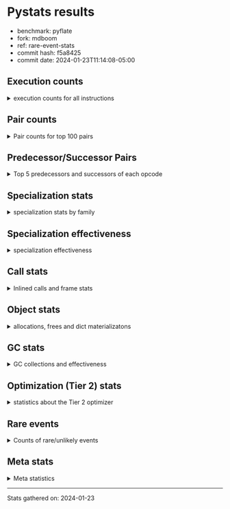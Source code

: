 
# Pystats results

- benchmark: pyflate
- fork: mdboom
- ref: rare-event-stats
- commit hash: f5a8425
- commit date: 2024-01-23T11:14:08-05:00

## Execution counts

<details>
<summary> execution counts for all instructions </summary>

|Name | Count | Self | Cumulative | Miss ratio | 
|---|---:|---:|---:|---:|
| LOAD_FAST | 1,330,635,120 | 22.0% | 22.0% |  |
| LOAD_ATTR_INSTANCE_VALUE | 427,170,220 | 7.1% | 29.0% |  |
| LOAD_CONST | 426,784,800 | 7.1% | 36.1% |  |
| POP_JUMP_IF_FALSE | 393,699,120 | 6.5% | 42.6% |  |
| COMPARE_OP_INT | 322,501,320 | 5.3% | 47.9% |  |
| STORE_FAST | 300,528,640 | 5.0% | 52.9% |  |
| LOAD_FAST_LOAD_FAST | 290,971,600 | 4.8% | 57.7% |  |
| BINARY_OP | 193,957,680 | 3.2% | 60.9% |  |
| BINARY_OP_SUBTRACT_INT | 162,623,620 | 2.7% | 63.6% |  |
| JUMP_BACKWARD | 149,876,400 | 2.5% | 66.1% |  |
| SWAP | 149,833,840 | 2.5% | 68.6% |  |
| TO_BOOL_BOOL | 141,400,240 | 2.3% | 70.9% |  |
| BINARY_OP_ADD_INT | 139,886,860 | 2.3% | 73.2% |  |
| COPY | 137,972,160 | 2.3% | 75.5% |  |
| RESUME_CHECK | 127,978,100 | 2.1% | 77.6% | 0.0% |
| CALL_PY_EXACT_ARGS | 127,835,860 | 2.1% | 79.7% |  |
| LOAD_ATTR_METHOD_WITH_VALUES | 120,340,240 | 2.0% | 81.7% |  |
| RETURN_VALUE | 109,745,680 | 1.8% | 83.5% |  |
| BINARY_SUBSCR_LIST_INT | 91,356,380 | 1.5% | 85.0% |  |
| BINARY_SUBSCR | 77,375,760 | 1.3% | 86.3% |  |
| POP_JUMP_IF_TRUE | 76,327,040 | 1.3% | 87.6% |  |
| FOR_ITER_LIST | 70,902,940 | 1.2% | 88.7% |  |
| POP_TOP | 65,376,660 | 1.1% | 89.8% |  |
| LOAD_ATTR_METHOD_NO_DICT | 61,365,800 | 1.0% | 90.8% |  |
| CALL_LIST_APPEND | 61,344,700 | 1.0% | 91.8% |  |
| LOAD_GLOBAL_BUILTIN | 60,217,020 | 1.0% | 92.8% |  |
| CALL_LEN | 53,965,420 | 0.9% | 93.7% |  |
| STORE_SUBSCR_LIST_INT | 53,789,400 | 0.9% | 94.6% |  |
| STORE_ATTR_INSTANCE_VALUE | 47,124,700 | 0.8% | 95.4% |  |
| BINARY_SLICE | 47,117,840 | 0.8% | 96.2% |  |
| JUMP_FORWARD | 29,462,240 | 0.5% | 96.7% |  |
| FOR_ITER_RANGE | 27,862,480 | 0.5% | 97.1% |  |
| STORE_FAST_STORE_FAST | 27,057,360 | 0.4% | 97.6% |  |
| UNPACK_SEQUENCE_TWO_TUPLE | 26,987,080 | 0.4% | 98.0% |  |
| FOR_ITER | 26,922,820 | 0.4% | 98.5% |  |
| RETURN_CONST | 18,304,080 | 0.3% | 98.8% |  |
| UNARY_INVERT | 12,536,640 | 0.2% | 99.0% |  |
| GET_ITER | 12,005,360 | 0.2% | 99.2% |  |
| NOP | 11,873,440 | 0.2% | 99.4% |  |
| LOAD_GLOBAL_MODULE | 7,599,620 | 0.1% | 99.5% |  |
| STORE_SLICE | 7,424,240 | 0.1% | 99.6% |  |
| CALL_BUILTIN_O | 6,088,520 | 0.1% | 99.7% |  |
| LOAD_ATTR | 5,411,380 | 0.1% | 99.8% |  |
| TO_BOOL | 5,406,980 | 0.1% | 99.9% |  |
| CALL_METHOD_DESCRIPTOR_FAST | 5,405,000 | 0.1% | 100.0% |  |
| TO_BOOL_INT | 718,300 | 0.0% | 100.0% |  |
| CALL_BUILTIN_CLASS | 162,180 | 0.0% | 100.0% |  |
| BUILD_LIST | 92,640 | 0.0% | 100.0% |  |
| EXIT_INIT_CHECK | 71,120 | 0.0% | 100.0% |  |
| CALL_ALLOC_AND_ENTER_INIT | 71,120 | 0.0% | 100.0% |  |
| BUILD_TUPLE | 71,040 | 0.0% | 100.0% |  |
| INTERPRETER_EXIT | 70,640 | 0.0% | 100.0% |  |
| BINARY_OP_MULTIPLY_INT | 44,940 | 0.0% | 100.0% |  |
| CALL_BUILTIN_FAST | 32,040 | 0.0% | 100.0% |  |
| CALL | 25,660 | 0.0% | 100.0% |  |
| LIST_APPEND | 11,600 | 0.0% | 100.0% |  |
| LOAD_GLOBAL | 2,400 | 0.0% | 100.0% |  |
| COMPARE_OP | 1,860 | 0.0% | 100.0% |  |
| STORE_ATTR | 1,000 | 0.0% | 100.0% |  |
| RESUME | 540 | 0.0% | 100.0% | 18.5% |
| PUSH_NULL | 480 | 0.0% | 100.0% |  |
| CALL_KW | 480 | 0.0% | 100.0% |  |
| LOAD_DEREF | 240 | 0.0% | 100.0% |  |
| UNPACK_SEQUENCE | 240 | 0.0% | 100.0% |  |
| CALL_BUILTIN_FAST_WITH_KEYWORDS | 240 | 0.0% | 100.0% |  |
| LOAD_ATTR_MODULE | 240 | 0.0% | 100.0% |  |
| CALL_FUNCTION_EX | 160 | 0.0% | 100.0% |  |
| LOAD_FAST_AND_CLEAR | 160 | 0.0% | 100.0% |  |
| CALL_ISINSTANCE | 140 | 0.0% | 100.0% |  |
| CALL_METHOD_DESCRIPTOR_NOARGS | 120 | 0.0% | 100.0% |  |
| CALL_METHOD_DESCRIPTOR_O | 120 | 0.0% | 100.0% |  |
| STORE_SUBSCR | 80 | 0.0% | 100.0% |  |
| CALL_INTRINSIC_1 | 80 | 0.0% | 100.0% |  |
| COPY_FREE_VARS | 80 | 0.0% | 100.0% |  |
| LIST_EXTEND | 80 | 0.0% | 100.0% |  |
| LOAD_FAST_CHECK | 80 | 0.0% | 100.0% |  |
| BINARY_OP_SUBTRACT_FLOAT | 60 | 0.0% | 100.0% |  |
| COMPARE_OP_STR | 60 | 0.0% | 100.0% |  |


</details>

## Pair counts

<details>
<summary> Pair counts for top 100 pairs </summary>

|Pair | Count | Self | Cumulative | 
|---|---:|---:|---:|
| POP_JUMP_IF_FALSE LOAD_FAST | 317,600,480 | 5.2% | 5.2% |
| LOAD_FAST LOAD_ATTR_INSTANCE_VALUE | 269,915,960 | 4.5% | 9.7% |
| COMPARE_OP_INT POP_JUMP_IF_FALSE | 251,599,820 | 4.2% | 13.9% |
| LOAD_ATTR_INSTANCE_VALUE LOAD_FAST | 186,594,560 | 3.1% | 16.9% |
| STORE_FAST LOAD_FAST | 161,745,920 | 2.7% | 19.6% |
| LOAD_FAST LOAD_CONST | 152,721,440 | 2.5% | 22.1% |
| LOAD_FAST TO_BOOL_BOOL | 141,400,040 | 2.3% | 24.5% |
| TO_BOOL_BOOL POP_JUMP_IF_FALSE | 141,379,780 | 2.3% | 26.8% |
| CALL_PY_EXACT_ARGS RESUME_CHECK | 127,835,860 | 2.1% | 28.9% |
| LOAD_CONST BINARY_OP_ADD_INT | 124,402,000 | 2.1% | 31.0% |
| LOAD_FAST LOAD_ATTR_METHOD_WITH_VALUES | 120,294,680 | 2.0% | 33.0% |
| LOAD_ATTR_INSTANCE_VALUE COMPARE_OP_INT | 110,695,480 | 1.8% | 34.8% |
| LOAD_FAST_LOAD_FAST LOAD_ATTR_INSTANCE_VALUE | 110,560,560 | 1.8% | 36.6% |
| LOAD_CONST BINARY_OP_SUBTRACT_INT | 110,171,000 | 1.8% | 38.5% |
| LOAD_ATTR_METHOD_WITH_VALUES LOAD_FAST | 108,854,780 | 1.8% | 40.2% |
| STORE_FAST LOAD_FAST_LOAD_FAST | 101,491,280 | 1.7% | 41.9% |
| LOAD_FAST COMPARE_OP_INT | 81,567,280 | 1.3% | 43.3% |
| LOAD_FAST LOAD_FAST | 72,705,120 | 1.2% | 44.5% |
| LOAD_CONST LOAD_FAST | 71,969,840 | 1.2% | 45.7% |
| COMPARE_OP_INT POP_JUMP_IF_TRUE | 70,901,500 | 1.2% | 46.8% |
| FOR_ITER_LIST STORE_FAST | 70,831,360 | 1.2% | 48.0% |
| RESUME_CHECK LOAD_CONST | 64,334,460 | 1.1% | 49.1% |
| LOAD_FAST BINARY_OP | 61,555,240 | 1.0% | 50.1% |
| LOAD_FAST LOAD_ATTR_METHOD_NO_DICT | 61,365,400 | 1.0% | 51.1% |
| LOAD_GLOBAL_BUILTIN LOAD_FAST | 60,125,900 | 1.0% | 52.1% |
| JUMP_BACKWARD FOR_ITER_LIST | 59,039,740 | 1.0% | 53.1% |
| POP_JUMP_IF_TRUE JUMP_BACKWARD | 58,971,520 | 1.0% | 54.0% |
| LOAD_FAST CALL_PY_EXACT_ARGS | 57,803,440 | 1.0% | 55.0% |
| LOAD_FAST CALL_LEN | 53,965,240 | 0.9% | 55.9% |
| LOAD_FAST_LOAD_FAST BINARY_SUBSCR_LIST_INT | 53,789,360 | 0.9% | 56.8% |
| LOAD_FAST BINARY_OP_SUBTRACT_INT | 52,407,360 | 0.9% | 57.6% |
| BINARY_OP LOAD_CONST | 52,401,420 | 0.9% | 58.5% |
| BINARY_OP_SUBTRACT_INT RETURN_VALUE | 52,401,340 | 0.9% | 59.4% |
| LOAD_FAST LOAD_GLOBAL_BUILTIN | 48,579,000 | 0.8% | 60.2% |
| BINARY_OP LOAD_FAST | 48,141,940 | 0.8% | 61.0% |
| RESUME_CHECK LOAD_FAST_LOAD_FAST | 47,359,440 | 0.8% | 61.8% |
| LOAD_FAST COPY | 46,693,120 | 0.8% | 62.5% |
| COPY LOAD_ATTR_INSTANCE_VALUE | 46,692,880 | 0.8% | 63.3% |
| SWAP STORE_ATTR_INSTANCE_VALUE | 46,692,880 | 0.8% | 64.1% |
| RETURN_VALUE STORE_FAST | 44,598,180 | 0.7% | 64.8% |
| BINARY_OP_ADD_INT SWAP | 43,109,520 | 0.7% | 65.5% |
| STORE_ATTR_INSTANCE_VALUE LOAD_FAST | 41,289,620 | 0.7% | 66.2% |
| BINARY_OP_SUBTRACT_INT BINARY_OP | 39,941,380 | 0.7% | 66.9% |
| RETURN_VALUE BINARY_OP | 39,864,720 | 0.7% | 67.5% |
| LOAD_ATTR_INSTANCE_VALUE CALL_PY_EXACT_ARGS | 39,189,680 | 0.6% | 68.2% |
| SWAP COPY | 37,489,440 | 0.6% | 68.8% |
| COPY COMPARE_OP_INT | 37,489,200 | 0.6% | 69.4% |
| LOAD_CONST COMPARE_OP_INT | 35,984,880 | 0.6% | 70.0% |
| LOAD_ATTR_METHOD_NO_DICT LOAD_FAST | 34,379,580 | 0.6% | 70.6% |
| BINARY_SUBSCR_LIST_INT STORE_FAST | 34,318,900 | 0.6% | 71.1% |
| BINARY_OP_ADD_INT BINARY_SLICE | 32,268,800 | 0.5% | 71.7% |
| LOAD_FAST_LOAD_FAST LOAD_CONST | 31,585,520 | 0.5% | 72.2% |
| JUMP_BACKWARD LOAD_FAST | 31,497,440 | 0.5% | 72.7% |
| BINARY_OP_SUBTRACT_INT COMPARE_OP_INT | 31,348,240 | 0.5% | 73.2% |
| POP_TOP LOAD_FAST | 30,094,120 | 0.5% | 73.7% |
| LOAD_CONST STORE_FAST | 29,886,880 | 0.5% | 74.2% |
| JUMP_FORWARD LOAD_FAST | 29,461,920 | 0.5% | 74.7% |
| BINARY_OP_ADD_INT STORE_FAST | 29,418,180 | 0.5% | 75.2% |
| JUMP_BACKWARD FOR_ITER_RANGE | 27,720,480 | 0.5% | 75.7% |
| FOR_ITER_RANGE STORE_FAST | 27,720,480 | 0.5% | 76.1% |
| LOAD_ATTR_INSTANCE_VALUE STORE_FAST | 27,334,200 | 0.5% | 76.6% |
| BINARY_OP RETURN_VALUE | 27,328,180 | 0.5% | 77.0% |
| CALL_LIST_APPEND JUMP_BACKWARD | 27,223,420 | 0.4% | 77.5% |
| UNPACK_SEQUENCE_TWO_TUPLE STORE_FAST_STORE_FAST | 26,986,620 | 0.4% | 77.9% |
| JUMP_BACKWARD FOR_ITER | 26,915,460 | 0.4% | 78.4% |
| FOR_ITER UNPACK_SEQUENCE_TWO_TUPLE | 26,915,120 | 0.4% | 78.8% |
| LOAD_FAST_LOAD_FAST BINARY_SUBSCR | 26,894,800 | 0.4% | 79.2% |
| COPY COPY | 26,894,720 | 0.4% | 79.7% |
| LOAD_FAST_LOAD_FAST COPY | 26,894,720 | 0.4% | 80.1% |
| LOAD_FAST_LOAD_FAST LOAD_FAST_LOAD_FAST | 26,894,720 | 0.4% | 80.6% |
| STORE_FAST_STORE_FAST LOAD_FAST_LOAD_FAST | 26,894,720 | 0.4% | 81.0% |
| SWAP SWAP | 26,894,720 | 0.4% | 81.5% |
| BINARY_SUBSCR_LIST_INT LOAD_CONST | 26,894,700 | 0.4% | 81.9% |
| LOAD_ATTR_METHOD_NO_DICT LOAD_FAST_LOAD_FAST | 26,894,700 | 0.4% | 82.4% |
| STORE_SUBSCR_LIST_INT JUMP_BACKWARD | 26,894,700 | 0.4% | 82.8% |
| STORE_SUBSCR_LIST_INT LOAD_FAST_LOAD_FAST | 26,894,700 | 0.4% | 83.2% |
| BINARY_SUBSCR CALL_LIST_APPEND | 26,894,680 | 0.4% | 83.7% |
| COPY BINARY_SUBSCR_LIST_INT | 26,894,680 | 0.4% | 84.1% |
| SWAP STORE_SUBSCR_LIST_INT | 26,894,680 | 0.4% | 84.6% |
| BINARY_SUBSCR_LIST_INT STORE_SUBSCR_LIST_INT | 26,894,680 | 0.4% | 85.0% |
| BINARY_OP_ADD_INT BINARY_SUBSCR | 26,299,460 | 0.4% | 85.5% |
| BINARY_SUBSCR SWAP | 25,557,040 | 0.4% | 85.9% |
| CALL_LEN COMPARE_OP_INT | 24,398,520 | 0.4% | 86.3% |
| POP_JUMP_IF_FALSE JUMP_BACKWARD | 24,339,040 | 0.4% | 86.7% |
| STORE_FAST LOAD_CONST | 24,174,080 | 0.4% | 87.1% |
| LOAD_FAST BINARY_SUBSCR | 24,161,320 | 0.4% | 87.5% |
| BINARY_SUBSCR LOAD_FAST | 24,161,300 | 0.4% | 87.9% |
| LOAD_FAST LOAD_FAST_LOAD_FAST | 24,161,280 | 0.4% | 88.3% |
| CALL_LEN LOAD_CONST | 24,161,260 | 0.4% | 88.7% |
| CALL_LIST_APPEND LOAD_FAST | 24,161,240 | 0.4% | 89.1% |
| BINARY_SLICE CALL_LIST_APPEND | 23,477,880 | 0.4% | 89.5% |
| POP_TOP JUMP_FORWARD | 23,419,440 | 0.4% | 89.9% |
| POP_JUMP_IF_FALSE POP_TOP | 23,418,800 | 0.4% | 90.2% |
| BINARY_OP STORE_FAST | 19,105,500 | 0.3% | 90.6% |
| RETURN_CONST POP_TOP | 18,232,880 | 0.3% | 90.9% |
| LOAD_FAST RETURN_VALUE | 18,012,560 | 0.3% | 91.2% |
| BINARY_OP SWAP | 17,941,700 | 0.3% | 91.5% |
| LOAD_CONST CALL_PY_EXACT_ARGS | 17,940,760 | 0.3% | 91.8% |
| POP_JUMP_IF_TRUE LOAD_FAST | 17,343,360 | 0.3% | 92.0% |
| RESUME_CHECK LOAD_FAST | 16,282,780 | 0.3% | 92.3% |


</details>

## Predecessor/Successor Pairs

<details>
<summary> Top 5 predecessors and successors of each opcode </summary>

### BINARY_SLICE

<details>
<summary> Successors and predecessors for BINARY_SLICE </summary>

|Predecessors | Count | Percentage | 
|---|---:|---:|
| BINARY_OP_ADD_INT | 32,268,800 | 68.5% |
| LOAD_CONST | 7,424,720 | 15.8% |
| LOAD_FAST | 7,424,240 | 15.8% |
| BINARY_OP | 80 | 0.0% |

|Successors | Count | Percentage | 
|---|---:|---:|
| CALL_LIST_APPEND | 23,477,880 | 49.8% |
| BINARY_OP | 14,848,480 | 31.5% |
| LOAD_FAST | 7,424,240 | 15.8% |
| CALL_BUILTIN_O | 683,320 | 1.5% |
| LOAD_GLOBAL_BUILTIN | 683,320 | 1.5% |


</details>

### STORE_SLICE

<details>
<summary> Successors and predecessors for STORE_SLICE </summary>

|Predecessors | Count | Percentage | 
|---|---:|---:|
| LOAD_CONST | 7,424,240 | 100.0% |

|Successors | Count | Percentage | 
|---|---:|---:|
| RETURN_CONST | 7,424,240 | 100.0% |


</details>

### CACHE

<details>
<summary> Successors and predecessors for CACHE </summary>

|Successors | Count | Percentage | 
|---|---:|---:|
| RESUME_CHECK | 70,560 | 99.9% |
| RESUME | 80 | 0.1% |


</details>

### BINARY_SUBSCR

<details>
<summary> Successors and predecessors for BINARY_SUBSCR </summary>

|Predecessors | Count | Percentage | 
|---|---:|---:|
| LOAD_FAST_LOAD_FAST | 26,894,800 | 34.8% |
| BINARY_OP_ADD_INT | 26,299,460 | 34.0% |
| LOAD_FAST | 24,161,320 | 31.2% |
| BINARY_SUBSCR | 19,900 | 0.0% |
| LOAD_CONST | 120 | 0.0% |

|Successors | Count | Percentage | 
|---|---:|---:|
| CALL_LIST_APPEND | 26,894,680 | 34.8% |
| SWAP | 25,557,040 | 33.0% |
| LOAD_FAST | 24,161,300 | 31.2% |
| COMPARE_OP_INT | 742,440 | 1.0% |
| BINARY_SUBSCR | 19,900 | 0.0% |


</details>

### EXIT_INIT_CHECK

<details>
<summary> Successors and predecessors for EXIT_INIT_CHECK </summary>

|Predecessors | Count | Percentage | 
|---|---:|---:|
| RETURN_CONST | 71,120 | 100.0% |

|Successors | Count | Percentage | 
|---|---:|---:|
| RETURN_VALUE | 71,120 | 100.0% |


</details>

### GET_ITER

<details>
<summary> Successors and predecessors for GET_ITER </summary>

|Predecessors | Count | Percentage | 
|---|---:|---:|
| LOAD_ATTR_INSTANCE_VALUE | 11,862,580 | 98.8% |
| CALL_BUILTIN_CLASS | 141,900 | 1.2% |
| BINARY_SLICE | 480 | 0.0% |
| CALL | 180 | 0.0% |
| LOAD_FAST | 160 | 0.0% |

|Successors | Count | Percentage | 
|---|---:|---:|
| FOR_ITER_LIST | 11,863,100 | 98.8% |
| FOR_ITER_RANGE | 141,840 | 1.2% |
| FOR_ITER | 340 | 0.0% |
| LOAD_FAST_AND_CLEAR | 80 | 0.0% |


</details>

### INTERPRETER_EXIT

<details>
<summary> Successors and predecessors for INTERPRETER_EXIT </summary>

|Predecessors | Count | Percentage | 
|---|---:|---:|
| RETURN_VALUE | 70,560 | 99.9% |
| RETURN_CONST | 80 | 0.1% |


</details>

### NOP

<details>
<summary> Successors and predecessors for NOP </summary>

|Predecessors | Count | Percentage | 
|---|---:|---:|
| CALL_LIST_APPEND | 7,186,940 | 60.5% |
| JUMP_BACKWARD | 4,674,640 | 39.4% |
| POP_JUMP_IF_FALSE | 11,600 | 0.1% |
| STORE_FAST | 160 | 0.0% |
| POP_TOP | 100 | 0.0% |

|Successors | Count | Percentage | 
|---|---:|---:|
| JUMP_BACKWARD | 7,186,960 | 60.5% |
| LOAD_FAST | 4,686,400 | 39.5% |
| LOAD_DEREF | 80 | 0.0% |


</details>

### POP_TOP

<details>
<summary> Successors and predecessors for POP_TOP </summary>

|Predecessors | Count | Percentage | 
|---|---:|---:|
| POP_JUMP_IF_FALSE | 23,418,800 | 35.8% |
| RETURN_CONST | 18,232,880 | 27.9% |
| RETURN_VALUE | 11,861,920 | 18.1% |
| SWAP | 11,861,680 | 18.1% |
| CALL_KW | 480 | 0.0% |

|Successors | Count | Percentage | 
|---|---:|---:|
| LOAD_FAST | 30,094,120 | 46.0% |
| JUMP_FORWARD | 23,419,440 | 35.8% |
| RETURN_VALUE | 11,861,680 | 18.1% |
| RETURN_CONST | 560 | 0.0% |
| LOAD_FAST_LOAD_FAST | 480 | 0.0% |


</details>

### PUSH_NULL

<details>
<summary> Successors and predecessors for PUSH_NULL </summary>

|Predecessors | Count | Percentage | 
|---|---:|---:|
| LOAD_ATTR_MODULE | 240 | 50.0% |
| LOAD_DEREF | 160 | 33.3% |
| LOAD_ATTR | 80 | 16.7% |

|Successors | Count | Percentage | 
|---|---:|---:|
| CALL | 240 | 50.0% |
| LOAD_FAST | 160 | 33.3% |
| LOAD_FAST_CHECK | 80 | 16.7% |


</details>

### RETURN_VALUE

<details>
<summary> Successors and predecessors for RETURN_VALUE </summary>

|Predecessors | Count | Percentage | 
|---|---:|---:|
| BINARY_OP_SUBTRACT_INT | 52,401,340 | 47.7% |
| BINARY_OP | 27,328,180 | 24.9% |
| LOAD_FAST | 18,012,560 | 16.4% |
| POP_TOP | 11,861,680 | 10.8% |
| EXIT_INIT_CHECK | 71,120 | 0.1% |

|Successors | Count | Percentage | 
|---|---:|---:|
| STORE_FAST | 44,598,180 | 40.6% |
| BINARY_OP | 39,864,720 | 36.3% |
| LOAD_FAST | 12,607,200 | 11.5% |
| POP_TOP | 11,861,920 | 10.8% |
| TO_BOOL_INT | 627,120 | 0.6% |


</details>

### STORE_SUBSCR

<details>
<summary> Successors and predecessors for STORE_SUBSCR </summary>

|Predecessors | Count | Percentage | 
|---|---:|---:|
| SWAP | 40 | 50.0% |
| BINARY_SUBSCR | 20 | 25.0% |
| BINARY_SUBSCR_LIST_INT | 20 | 25.0% |

|Successors | Count | Percentage | 
|---|---:|---:|
| STORE_SUBSCR_LIST_INT | 40 | 50.0% |
| JUMP_BACKWARD | 20 | 25.0% |
| LOAD_FAST_LOAD_FAST | 20 | 25.0% |


</details>

### TO_BOOL

<details>
<summary> Successors and predecessors for TO_BOOL </summary>

|Predecessors | Count | Percentage | 
|---|---:|---:|
| LOAD_FAST | 5,405,160 | 100.0% |
| TO_BOOL | 1,500 | 0.0% |
| RETURN_VALUE | 160 | 0.0% |
| BINARY_OP | 80 | 0.0% |
| CALL | 40 | 0.0% |

|Successors | Count | Percentage | 
|---|---:|---:|
| POP_JUMP_IF_TRUE | 5,404,980 | 100.0% |
| TO_BOOL | 1,500 | 0.0% |
| POP_JUMP_IF_FALSE | 240 | 0.0% |
| TO_BOOL_INT | 180 | 0.0% |
| TO_BOOL_BOOL | 80 | 0.0% |


</details>

### UNARY_INVERT

<details>
<summary> Successors and predecessors for UNARY_INVERT </summary>

|Predecessors | Count | Percentage | 
|---|---:|---:|
| BINARY_OP | 12,536,640 | 100.0% |

|Successors | Count | Percentage | 
|---|---:|---:|
| BINARY_OP | 12,536,640 | 100.0% |


</details>

### BINARY_OP

<details>
<summary> Successors and predecessors for BINARY_OP </summary>

|Predecessors | Count | Percentage | 
|---|---:|---:|
| LOAD_FAST | 61,555,240 | 31.7% |
| BINARY_OP_SUBTRACT_INT | 39,941,380 | 20.6% |
| RETURN_VALUE | 39,864,720 | 20.6% |
| BINARY_SLICE | 14,848,480 | 7.7% |
| UNARY_INVERT | 12,536,640 | 6.5% |

|Successors | Count | Percentage | 
|---|---:|---:|
| LOAD_CONST | 52,401,420 | 27.0% |
| LOAD_FAST | 48,141,940 | 24.8% |
| RETURN_VALUE | 27,328,180 | 14.1% |
| STORE_FAST | 19,105,500 | 9.9% |
| SWAP | 17,941,700 | 9.3% |


</details>

### BUILD_LIST

<details>
<summary> Successors and predecessors for BUILD_LIST </summary>

|Predecessors | Count | Percentage | 
|---|---:|---:|
| LOAD_FAST_LOAD_FAST | 71,040 | 76.7% |
| CALL_BUILTIN_CLASS | 19,180 | 20.7% |
| STORE_FAST | 720 | 0.8% |
| RESUME_CHECK | 580 | 0.6% |
| BUILD_TUPLE | 480 | 0.5% |

|Successors | Count | Percentage | 
|---|---:|---:|
| BINARY_OP | 90,720 | 97.9% |
| STORE_FAST | 1,600 | 1.7% |
| LOAD_CONST | 80 | 0.1% |
| LOAD_DEREF | 80 | 0.1% |
| SWAP | 80 | 0.1% |


</details>

### BUILD_TUPLE

<details>
<summary> Successors and predecessors for BUILD_TUPLE </summary>

|Predecessors | Count | Percentage | 
|---|---:|---:|
| LOAD_ATTR_INSTANCE_VALUE | 70,540 | 99.3% |
| LOAD_CONST | 480 | 0.7% |
| LOAD_ATTR | 20 | 0.0% |

|Successors | Count | Percentage | 
|---|---:|---:|
| RETURN_VALUE | 70,560 | 99.3% |
| BUILD_LIST | 480 | 0.7% |


</details>

### CALL

<details>
<summary> Successors and predecessors for CALL </summary>

|Predecessors | Count | Percentage | 
|---|---:|---:|
| CALL_BUILTIN_FAST | 20,460 | 79.7% |
| LOAD_FAST | 2,160 | 8.4% |
| LOAD_CONST | 1,080 | 4.2% |
| CALL | 520 | 2.0% |
| LOAD_FAST_LOAD_FAST | 280 | 1.1% |

|Successors | Count | Percentage | 
|---|---:|---:|
| CALL_LIST_APPEND | 20,620 | 80.4% |
| CALL_PY_EXACT_ARGS | 860 | 3.4% |
| CALL_BUILTIN_CLASS | 740 | 2.9% |
| CALL | 520 | 2.0% |
| RESUME_CHECK | 440 | 1.7% |


</details>

### CALL_FUNCTION_EX

<details>
<summary> Successors and predecessors for CALL_FUNCTION_EX </summary>

|Predecessors | Count | Percentage | 
|---|---:|---:|
| CALL_INTRINSIC_1 | 80 | 50.0% |
| LOAD_FAST | 80 | 50.0% |

|Successors | Count | Percentage | 
|---|---:|---:|
| COPY_FREE_VARS | 80 | 50.0% |
| RESUME_CHECK | 60 | 37.5% |
| RESUME | 20 | 12.5% |


</details>

### CALL_INTRINSIC_1

<details>
<summary> Successors and predecessors for CALL_INTRINSIC_1 </summary>

|Predecessors | Count | Percentage | 
|---|---:|---:|
| LIST_EXTEND | 80 | 100.0% |

|Successors | Count | Percentage | 
|---|---:|---:|
| CALL_FUNCTION_EX | 80 | 100.0% |


</details>

### CALL_KW

<details>
<summary> Successors and predecessors for CALL_KW </summary>

|Predecessors | Count | Percentage | 
|---|---:|---:|
| LOAD_CONST | 480 | 100.0% |

|Successors | Count | Percentage | 
|---|---:|---:|
| POP_TOP | 480 | 100.0% |


</details>

### COMPARE_OP

<details>
<summary> Successors and predecessors for COMPARE_OP </summary>

|Predecessors | Count | Percentage | 
|---|---:|---:|
| LOAD_CONST | 840 | 45.2% |
| COPY | 240 | 12.9% |
| LOAD_FAST | 160 | 8.6% |
| CALL | 100 | 5.4% |
| LOAD_ATTR | 100 | 5.4% |

|Successors | Count | Percentage | 
|---|---:|---:|
| POP_JUMP_IF_FALSE | 920 | 49.5% |
| COMPARE_OP_INT | 760 | 40.9% |
| POP_JUMP_IF_TRUE | 100 | 5.4% |
| COMPARE_OP | 60 | 3.2% |
| COMPARE_OP_STR | 20 | 1.1% |


</details>

### COPY

<details>
<summary> Successors and predecessors for COPY </summary>

|Predecessors | Count | Percentage | 
|---|---:|---:|
| LOAD_FAST | 46,693,120 | 33.8% |
| SWAP | 37,489,440 | 27.2% |
| COPY | 26,894,720 | 19.5% |
| LOAD_FAST_LOAD_FAST | 26,894,720 | 19.5% |
| RETURN_VALUE | 80 | 0.0% |

|Successors | Count | Percentage | 
|---|---:|---:|
| LOAD_ATTR_INSTANCE_VALUE | 46,692,880 | 33.8% |
| COMPARE_OP_INT | 37,489,200 | 27.2% |
| COPY | 26,894,720 | 19.5% |
| BINARY_SUBSCR_LIST_INT | 26,894,680 | 19.5% |
| COMPARE_OP | 240 | 0.0% |


</details>

### COPY_FREE_VARS

<details>
<summary> Successors and predecessors for COPY_FREE_VARS </summary>

|Predecessors | Count | Percentage | 
|---|---:|---:|
| CALL_FUNCTION_EX | 80 | 100.0% |

|Successors | Count | Percentage | 
|---|---:|---:|
| RESUME_CHECK | 60 | 75.0% |
| RESUME | 20 | 25.0% |


</details>

### FOR_ITER

<details>
<summary> Successors and predecessors for FOR_ITER </summary>

|Predecessors | Count | Percentage | 
|---|---:|---:|
| JUMP_BACKWARD | 26,915,460 | 100.0% |
| FOR_ITER | 6,940 | 0.0% |
| GET_ITER | 340 | 0.0% |
| SWAP | 80 | 0.0% |

|Successors | Count | Percentage | 
|---|---:|---:|
| UNPACK_SEQUENCE_TWO_TUPLE | 26,915,120 | 100.0% |
| FOR_ITER | 6,940 | 0.0% |
| STORE_FAST | 320 | 0.0% |
| FOR_ITER_RANGE | 160 | 0.0% |
| UNPACK_SEQUENCE | 100 | 0.0% |


</details>

### JUMP_BACKWARD

<details>
<summary> Successors and predecessors for JUMP_BACKWARD </summary>

|Predecessors | Count | Percentage | 
|---|---:|---:|
| POP_JUMP_IF_TRUE | 58,971,520 | 39.3% |
| CALL_LIST_APPEND | 27,223,420 | 18.2% |
| STORE_SUBSCR_LIST_INT | 26,894,700 | 17.9% |
| POP_JUMP_IF_FALSE | 24,339,040 | 16.2% |
| NOP | 7,186,960 | 4.8% |

|Successors | Count | Percentage | 
|---|---:|---:|
| FOR_ITER_LIST | 59,039,740 | 39.4% |
| LOAD_FAST | 31,497,440 | 21.0% |
| FOR_ITER_RANGE | 27,720,480 | 18.5% |
| FOR_ITER | 26,915,460 | 18.0% |
| NOP | 4,674,640 | 3.1% |


</details>

### JUMP_FORWARD

<details>
<summary> Successors and predecessors for JUMP_FORWARD </summary>

|Predecessors | Count | Percentage | 
|---|---:|---:|
| POP_TOP | 23,419,440 | 79.5% |
| POP_JUMP_IF_FALSE | 5,359,360 | 18.2% |
| STORE_FAST | 683,440 | 2.3% |

|Successors | Count | Percentage | 
|---|---:|---:|
| LOAD_FAST | 29,461,920 | 100.0% |
| BUILD_LIST | 80 | 0.0% |
| JUMP_BACKWARD | 80 | 0.0% |
| LOAD_CONST | 80 | 0.0% |
| LOAD_GLOBAL | 40 | 0.0% |


</details>

### LIST_APPEND

<details>
<summary> Successors and predecessors for LIST_APPEND </summary>

|Predecessors | Count | Percentage | 
|---|---:|---:|
| CALL_BUILTIN_FAST | 11,580 | 99.8% |
| CALL | 20 | 0.2% |

|Successors | Count | Percentage | 
|---|---:|---:|
| JUMP_BACKWARD | 11,600 | 100.0% |


</details>

### LIST_EXTEND

<details>
<summary> Successors and predecessors for LIST_EXTEND </summary>

|Predecessors | Count | Percentage | 
|---|---:|---:|
| LOAD_DEREF | 80 | 100.0% |

|Successors | Count | Percentage | 
|---|---:|---:|
| CALL_INTRINSIC_1 | 80 | 100.0% |


</details>

### LOAD_ATTR

<details>
<summary> Successors and predecessors for LOAD_ATTR </summary>

|Predecessors | Count | Percentage | 
|---|---:|---:|
| LOAD_ATTR_INSTANCE_VALUE | 5,404,940 | 99.9% |
| LOAD_FAST | 3,080 | 0.1% |
| LOAD_ATTR | 1,680 | 0.0% |
| LOAD_GLOBAL_MODULE | 1,000 | 0.0% |
| COPY | 240 | 0.0% |

|Successors | Count | Percentage | 
|---|---:|---:|
| LOAD_FAST | 5,405,720 | 99.9% |
| LOAD_ATTR | 1,680 | 0.0% |
| LOAD_CONST | 980 | 0.0% |
| LOAD_ATTR_INSTANCE_VALUE | 820 | 0.0% |
| LOAD_ATTR_METHOD_WITH_VALUES | 640 | 0.0% |


</details>

### LOAD_CONST

<details>
<summary> Successors and predecessors for LOAD_CONST </summary>

|Predecessors | Count | Percentage | 
|---|---:|---:|
| LOAD_FAST | 152,721,440 | 35.8% |
| RESUME_CHECK | 64,334,460 | 15.1% |
| BINARY_OP | 52,401,420 | 12.3% |
| LOAD_FAST_LOAD_FAST | 31,585,520 | 7.4% |
| BINARY_SUBSCR_LIST_INT | 26,894,700 | 6.3% |

|Successors | Count | Percentage | 
|---|---:|---:|
| BINARY_OP_ADD_INT | 124,402,000 | 29.1% |
| BINARY_OP_SUBTRACT_INT | 110,171,000 | 25.8% |
| LOAD_FAST | 71,969,840 | 16.9% |
| COMPARE_OP_INT | 35,984,880 | 8.4% |
| STORE_FAST | 29,886,880 | 7.0% |


</details>

### LOAD_DEREF

<details>
<summary> Successors and predecessors for LOAD_DEREF </summary>

|Predecessors | Count | Percentage | 
|---|---:|---:|
| NOP | 80 | 33.3% |
| BUILD_LIST | 80 | 33.3% |
| RESUME_CHECK | 60 | 25.0% |
| RESUME | 20 | 8.3% |

|Successors | Count | Percentage | 
|---|---:|---:|
| PUSH_NULL | 160 | 66.7% |
| LIST_EXTEND | 80 | 33.3% |


</details>

### LOAD_FAST

<details>
<summary> Successors and predecessors for LOAD_FAST </summary>

|Predecessors | Count | Percentage | 
|---|---:|---:|
| POP_JUMP_IF_FALSE | 317,600,480 | 23.9% |
| LOAD_ATTR_INSTANCE_VALUE | 186,594,560 | 14.0% |
| STORE_FAST | 161,745,920 | 12.2% |
| LOAD_ATTR_METHOD_WITH_VALUES | 108,854,780 | 8.2% |
| LOAD_FAST | 72,705,120 | 5.5% |

|Successors | Count | Percentage | 
|---|---:|---:|
| LOAD_ATTR_INSTANCE_VALUE | 269,915,960 | 20.3% |
| LOAD_CONST | 152,721,440 | 11.5% |
| TO_BOOL_BOOL | 141,400,040 | 10.6% |
| LOAD_ATTR_METHOD_WITH_VALUES | 120,294,680 | 9.0% |
| COMPARE_OP_INT | 81,567,280 | 6.1% |


</details>

### LOAD_FAST_AND_CLEAR

<details>
<summary> Successors and predecessors for LOAD_FAST_AND_CLEAR </summary>

|Predecessors | Count | Percentage | 
|---|---:|---:|
| GET_ITER | 80 | 50.0% |
| LOAD_FAST_AND_CLEAR | 80 | 50.0% |

|Successors | Count | Percentage | 
|---|---:|---:|
| LOAD_FAST_AND_CLEAR | 80 | 50.0% |
| SWAP | 80 | 50.0% |


</details>

### LOAD_FAST_CHECK

<details>
<summary> Successors and predecessors for LOAD_FAST_CHECK </summary>

|Predecessors | Count | Percentage | 
|---|---:|---:|
| PUSH_NULL | 80 | 100.0% |

|Successors | Count | Percentage | 
|---|---:|---:|
| CALL | 40 | 50.0% |
| CALL_BUILTIN_FAST_WITH_KEYWORDS | 40 | 50.0% |


</details>

### LOAD_FAST_LOAD_FAST

<details>
<summary> Successors and predecessors for LOAD_FAST_LOAD_FAST </summary>

|Predecessors | Count | Percentage | 
|---|---:|---:|
| STORE_FAST | 101,491,280 | 34.9% |
| RESUME_CHECK | 47,359,440 | 16.3% |
| LOAD_FAST_LOAD_FAST | 26,894,720 | 9.2% |
| STORE_FAST_STORE_FAST | 26,894,720 | 9.2% |
| LOAD_ATTR_METHOD_NO_DICT | 26,894,700 | 9.2% |

|Successors | Count | Percentage | 
|---|---:|---:|
| LOAD_ATTR_INSTANCE_VALUE | 110,560,560 | 38.0% |
| BINARY_SUBSCR_LIST_INT | 53,789,360 | 18.5% |
| LOAD_CONST | 31,585,520 | 10.9% |
| BINARY_SUBSCR | 26,894,800 | 9.2% |
| COPY | 26,894,720 | 9.2% |


</details>

### LOAD_GLOBAL

<details>
<summary> Successors and predecessors for LOAD_GLOBAL </summary>

|Predecessors | Count | Percentage | 
|---|---:|---:|
| STORE_FAST | 800 | 33.3% |
| LOAD_FAST | 320 | 13.3% |
| POP_JUMP_IF_FALSE | 240 | 10.0% |
| LOAD_ATTR | 100 | 4.2% |
| LOAD_GLOBAL | 100 | 4.2% |

|Successors | Count | Percentage | 
|---|---:|---:|
| LOAD_GLOBAL_BUILTIN | 740 | 30.8% |
| LOAD_FAST | 680 | 28.3% |
| LOAD_GLOBAL_MODULE | 460 | 19.2% |
| LOAD_FAST_LOAD_FAST | 160 | 6.7% |
| LOAD_ATTR | 120 | 5.0% |


</details>

### POP_JUMP_IF_FALSE

<details>
<summary> Successors and predecessors for POP_JUMP_IF_FALSE </summary>

|Predecessors | Count | Percentage | 
|---|---:|---:|
| COMPARE_OP_INT | 251,599,820 | 63.9% |
| TO_BOOL_BOOL | 141,379,780 | 35.9% |
| TO_BOOL_INT | 718,300 | 0.2% |
| COMPARE_OP | 920 | 0.0% |
| TO_BOOL | 240 | 0.0% |

|Successors | Count | Percentage | 
|---|---:|---:|
| LOAD_FAST | 317,600,480 | 80.7% |
| JUMP_BACKWARD | 24,339,040 | 6.2% |
| POP_TOP | 23,418,800 | 5.9% |
| LOAD_CONST | 14,942,720 | 3.8% |
| RETURN_CONST | 5,402,160 | 1.4% |


</details>

### POP_JUMP_IF_TRUE

<details>
<summary> Successors and predecessors for POP_JUMP_IF_TRUE </summary>

|Predecessors | Count | Percentage | 
|---|---:|---:|
| COMPARE_OP_INT | 70,901,500 | 92.9% |
| TO_BOOL | 5,404,980 | 7.1% |
| TO_BOOL_BOOL | 20,460 | 0.0% |
| COMPARE_OP | 100 | 0.0% |

|Successors | Count | Percentage | 
|---|---:|---:|
| JUMP_BACKWARD | 58,971,520 | 77.3% |
| LOAD_FAST | 17,343,360 | 22.7% |
| LOAD_GLOBAL_MODULE | 11,600 | 0.0% |
| POP_TOP | 480 | 0.0% |
| LOAD_GLOBAL | 80 | 0.0% |


</details>

### RETURN_CONST

<details>
<summary> Successors and predecessors for RETURN_CONST </summary>

|Predecessors | Count | Percentage | 
|---|---:|---:|
| STORE_SLICE | 7,424,240 | 40.6% |
| STORE_ATTR_INSTANCE_VALUE | 5,476,060 | 29.9% |
| POP_JUMP_IF_FALSE | 5,402,160 | 29.5% |
| FOR_ITER_LIST | 960 | 0.0% |
| POP_TOP | 560 | 0.0% |

|Successors | Count | Percentage | 
|---|---:|---:|
| POP_TOP | 18,232,880 | 99.6% |
| EXIT_INIT_CHECK | 71,120 | 0.4% |
| INTERPRETER_EXIT | 80 | 0.0% |


</details>

### STORE_ATTR

<details>
<summary> Successors and predecessors for STORE_ATTR </summary>

|Predecessors | Count | Percentage | 
|---|---:|---:|
| LOAD_FAST | 560 | 56.0% |
| SWAP | 240 | 24.0% |
| LOAD_FAST_LOAD_FAST | 200 | 20.0% |

|Successors | Count | Percentage | 
|---|---:|---:|
| STORE_ATTR_INSTANCE_VALUE | 500 | 50.0% |
| LOAD_FAST | 220 | 22.0% |
| LOAD_CONST | 100 | 10.0% |
| RETURN_CONST | 100 | 10.0% |
| JUMP_BACKWARD | 40 | 4.0% |


</details>

### STORE_FAST

<details>
<summary> Successors and predecessors for STORE_FAST </summary>

|Predecessors | Count | Percentage | 
|---|---:|---:|
| FOR_ITER_LIST | 70,831,360 | 23.6% |
| RETURN_VALUE | 44,598,180 | 14.8% |
| BINARY_SUBSCR_LIST_INT | 34,318,900 | 11.4% |
| LOAD_CONST | 29,886,880 | 9.9% |
| BINARY_OP_ADD_INT | 29,418,180 | 9.8% |

|Successors | Count | Percentage | 
|---|---:|---:|
| LOAD_FAST | 161,745,920 | 53.8% |
| LOAD_FAST_LOAD_FAST | 101,491,280 | 33.8% |
| LOAD_CONST | 24,174,080 | 8.0% |
| LOAD_GLOBAL_MODULE | 7,187,920 | 2.4% |
| JUMP_BACKWARD | 5,172,240 | 1.7% |


</details>

### STORE_FAST_STORE_FAST

<details>
<summary> Successors and predecessors for STORE_FAST_STORE_FAST </summary>

|Predecessors | Count | Percentage | 
|---|---:|---:|
| UNPACK_SEQUENCE_TWO_TUPLE | 26,986,620 | 99.7% |
| LOAD_FAST_LOAD_FAST | 70,560 | 0.3% |
| UNPACK_SEQUENCE | 100 | 0.0% |
| COPY | 80 | 0.0% |

|Successors | Count | Percentage | 
|---|---:|---:|
| LOAD_FAST_LOAD_FAST | 26,894,720 | 99.4% |
| LOAD_FAST | 162,560 | 0.6% |
| BUILD_LIST | 80 | 0.0% |


</details>

### SWAP

<details>
<summary> Successors and predecessors for SWAP </summary>

|Predecessors | Count | Percentage | 
|---|---:|---:|
| BINARY_OP_ADD_INT | 43,109,520 | 28.8% |
| SWAP | 26,894,720 | 17.9% |
| BINARY_SUBSCR | 25,557,040 | 17.1% |
| BINARY_OP | 17,941,700 | 12.0% |
| BINARY_OP_SUBTRACT_INT | 12,536,620 | 8.4% |

|Successors | Count | Percentage | 
|---|---:|---:|
| STORE_ATTR_INSTANCE_VALUE | 46,692,880 | 31.2% |
| COPY | 37,489,440 | 25.0% |
| SWAP | 26,894,720 | 17.9% |
| STORE_SUBSCR_LIST_INT | 26,894,680 | 17.9% |
| POP_TOP | 11,861,680 | 7.9% |


</details>

### UNPACK_SEQUENCE

<details>
<summary> Successors and predecessors for UNPACK_SEQUENCE </summary>

|Predecessors | Count | Percentage | 
|---|---:|---:|
| FOR_ITER | 100 | 41.7% |
| LOAD_CONST | 80 | 33.3% |
| BINARY_SUBSCR | 20 | 8.3% |
| BINARY_SUBSCR_LIST_INT | 20 | 8.3% |
| FOR_ITER_LIST | 20 | 8.3% |

|Successors | Count | Percentage | 
|---|---:|---:|
| UNPACK_SEQUENCE_TWO_TUPLE | 120 | 50.0% |
| STORE_FAST_STORE_FAST | 100 | 41.7% |
| LOAD_FAST | 20 | 8.3% |


</details>

### RESUME

<details>
<summary> Successors and predecessors for RESUME </summary>

|Predecessors | Count | Percentage | 
|---|---:|---:|
| CALL | 420 | 77.8% |
| CACHE | 80 | 14.8% |
| CALL_FUNCTION_EX | 20 | 3.7% |
| COPY_FREE_VARS | 20 | 3.7% |

|Successors | Count | Percentage | 
|---|---:|---:|
| LOAD_FAST | 180 | 33.3% |
| LOAD_CONST | 100 | 18.5% |
| LOAD_GLOBAL | 100 | 18.5% |
| LOAD_FAST_LOAD_FAST | 80 | 14.8% |
| BUILD_LIST | 60 | 11.1% |


</details>

### BINARY_OP_ADD_INT

<details>
<summary> Successors and predecessors for BINARY_OP_ADD_INT </summary>

|Predecessors | Count | Percentage | 
|---|---:|---:|
| LOAD_CONST | 124,402,000 | 88.9% |
| CALL_BUILTIN_O | 5,404,920 | 3.9% |
| CALL_LEN | 5,404,920 | 3.9% |
| BINARY_OP | 4,675,020 | 3.3% |

|Successors | Count | Percentage | 
|---|---:|---:|
| SWAP | 43,109,520 | 30.8% |
| BINARY_SLICE | 32,268,800 | 23.1% |
| STORE_FAST | 29,418,180 | 21.0% |
| BINARY_SUBSCR | 26,299,460 | 18.8% |
| LOAD_CONST | 7,424,220 | 5.3% |


</details>

### BINARY_OP_MULTIPLY_INT

<details>
<summary> Successors and predecessors for BINARY_OP_MULTIPLY_INT </summary>

|Predecessors | Count | Percentage | 
|---|---:|---:|
| LOAD_CONST | 44,920 | 100.0% |
| BINARY_OP | 20 | 0.0% |

|Successors | Count | Percentage | 
|---|---:|---:|
| LOAD_CONST | 44,940 | 100.0% |


</details>

### BINARY_OP_SUBTRACT_FLOAT

<details>
<summary> Successors and predecessors for BINARY_OP_SUBTRACT_FLOAT </summary>

|Predecessors | Count | Percentage | 
|---|---:|---:|
| LOAD_FAST | 40 | 66.7% |
| BINARY_OP | 20 | 33.3% |

|Successors | Count | Percentage | 
|---|---:|---:|
| STORE_FAST | 60 | 100.0% |


</details>

### BINARY_OP_SUBTRACT_INT

<details>
<summary> Successors and predecessors for BINARY_OP_SUBTRACT_INT </summary>

|Predecessors | Count | Percentage | 
|---|---:|---:|
| LOAD_CONST | 110,171,000 | 67.7% |
| LOAD_FAST | 52,407,360 | 32.2% |
| BINARY_OP_SUBTRACT_INT | 44,920 | 0.0% |
| BINARY_OP | 300 | 0.0% |
| CALL_BUILTIN_O | 40 | 0.0% |

|Successors | Count | Percentage | 
|---|---:|---:|
| RETURN_VALUE | 52,401,340 | 32.2% |
| BINARY_OP | 39,941,380 | 24.6% |
| COMPARE_OP_INT | 31,348,240 | 19.3% |
| SWAP | 12,536,620 | 7.7% |
| STORE_FAST | 11,906,660 | 7.3% |


</details>

### BINARY_SUBSCR_LIST_INT

<details>
<summary> Successors and predecessors for BINARY_SUBSCR_LIST_INT </summary>

|Predecessors | Count | Percentage | 
|---|---:|---:|
| LOAD_FAST_LOAD_FAST | 53,789,360 | 58.9% |
| COPY | 26,894,680 | 29.4% |
| BINARY_OP_SUBTRACT_INT | 7,186,920 | 7.9% |
| LOAD_CONST | 3,010,760 | 3.3% |
| LOAD_FAST | 237,240 | 0.3% |

|Successors | Count | Percentage | 
|---|---:|---:|
| STORE_FAST | 34,318,900 | 37.6% |
| LOAD_CONST | 26,894,700 | 29.4% |
| STORE_SUBSCR_LIST_INT | 26,894,680 | 29.4% |
| LOAD_FAST | 2,773,100 | 3.0% |
| BINARY_SUBSCR_LIST_INT | 237,240 | 0.3% |


</details>

### CALL_ALLOC_AND_ENTER_INIT

<details>
<summary> Successors and predecessors for CALL_ALLOC_AND_ENTER_INIT </summary>

|Predecessors | Count | Percentage | 
|---|---:|---:|
| LOAD_FAST_LOAD_FAST | 70,520 | 99.2% |
| LOAD_FAST | 520 | 0.7% |
| CALL | 80 | 0.1% |

|Successors | Count | Percentage | 
|---|---:|---:|
| RESUME_CHECK | 71,120 | 100.0% |


</details>

### CALL_BUILTIN_CLASS

<details>
<summary> Successors and predecessors for CALL_BUILTIN_CLASS </summary>

|Predecessors | Count | Percentage | 
|---|---:|---:|
| LOAD_CONST | 70,560 | 43.5% |
| LOAD_FAST_LOAD_FAST | 70,520 | 43.5% |
| BINARY_OP | 19,160 | 11.8% |
| LOAD_FAST | 1,120 | 0.7% |
| CALL | 740 | 0.5% |

|Successors | Count | Percentage | 
|---|---:|---:|
| GET_ITER | 141,900 | 87.5% |
| BUILD_LIST | 19,180 | 11.8% |
| LOAD_FAST | 920 | 0.6% |
| STORE_FAST | 120 | 0.1% |
| CALL_BUILTIN_CLASS | 40 | 0.0% |


</details>

### CALL_BUILTIN_FAST

<details>
<summary> Successors and predecessors for CALL_BUILTIN_FAST </summary>

|Predecessors | Count | Percentage | 
|---|---:|---:|
| LOAD_FAST | 32,000 | 99.9% |
| CALL | 40 | 0.1% |

|Successors | Count | Percentage | 
|---|---:|---:|
| CALL | 20,460 | 63.9% |
| LIST_APPEND | 11,580 | 36.1% |


</details>

### CALL_BUILTIN_FAST_WITH_KEYWORDS

<details>
<summary> Successors and predecessors for CALL_BUILTIN_FAST_WITH_KEYWORDS </summary>

|Predecessors | Count | Percentage | 
|---|---:|---:|
| CALL | 80 | 33.3% |
| LOAD_FAST | 80 | 33.3% |
| LOAD_CONST | 40 | 16.7% |
| LOAD_FAST_CHECK | 40 | 16.7% |

|Successors | Count | Percentage | 
|---|---:|---:|
| CALL | 60 | 25.0% |
| LOAD_CONST | 60 | 25.0% |
| STORE_FAST | 60 | 25.0% |
| LOAD_ATTR_METHOD_NO_DICT | 40 | 16.7% |
| LOAD_ATTR | 20 | 8.3% |


</details>

### CALL_BUILTIN_O

<details>
<summary> Successors and predecessors for CALL_BUILTIN_O </summary>

|Predecessors | Count | Percentage | 
|---|---:|---:|
| LOAD_FAST | 5,404,920 | 88.8% |
| BINARY_SLICE | 683,320 | 11.2% |
| LOAD_CONST | 160 | 0.0% |
| CALL | 120 | 0.0% |

|Successors | Count | Percentage | 
|---|---:|---:|
| BINARY_OP_ADD_INT | 5,404,920 | 88.8% |
| LOAD_CONST | 683,340 | 11.2% |
| COMPARE_OP_INT | 80 | 0.0% |
| LOAD_FAST | 60 | 0.0% |
| BINARY_OP | 40 | 0.0% |


</details>

### CALL_ISINSTANCE

<details>
<summary> Successors and predecessors for CALL_ISINSTANCE </summary>

|Predecessors | Count | Percentage | 
|---|---:|---:|
| LOAD_GLOBAL_MODULE | 120 | 85.7% |
| CALL | 20 | 14.3% |

|Successors | Count | Percentage | 
|---|---:|---:|
| TO_BOOL_BOOL | 120 | 85.7% |
| TO_BOOL | 20 | 14.3% |


</details>

### CALL_LEN

<details>
<summary> Successors and predecessors for CALL_LEN </summary>

|Predecessors | Count | Percentage | 
|---|---:|---:|
| LOAD_FAST | 53,965,240 | 100.0% |
| CALL | 180 | 0.0% |

|Successors | Count | Percentage | 
|---|---:|---:|
| COMPARE_OP_INT | 24,398,520 | 45.2% |
| LOAD_CONST | 24,161,260 | 44.8% |
| BINARY_OP_ADD_INT | 5,404,920 | 10.0% |
| STORE_FAST | 460 | 0.0% |
| BINARY_OP | 80 | 0.0% |


</details>

### CALL_LIST_APPEND

<details>
<summary> Successors and predecessors for CALL_LIST_APPEND </summary>

|Predecessors | Count | Percentage | 
|---|---:|---:|
| BINARY_SUBSCR | 26,894,680 | 43.8% |
| BINARY_SLICE | 23,477,880 | 38.3% |
| LOAD_FAST | 7,187,360 | 11.7% |
| BINARY_OP | 3,456,400 | 5.6% |
| BINARY_SUBSCR_LIST_INT | 237,240 | 0.4% |

|Successors | Count | Percentage | 
|---|---:|---:|
| JUMP_BACKWARD | 27,223,420 | 44.4% |
| LOAD_FAST | 24,161,240 | 39.4% |
| NOP | 7,186,940 | 11.7% |
| LOAD_CONST | 2,773,100 | 4.5% |


</details>

### CALL_METHOD_DESCRIPTOR_FAST

<details>
<summary> Successors and predecessors for CALL_METHOD_DESCRIPTOR_FAST </summary>

|Predecessors | Count | Percentage | 
|---|---:|---:|
| LOAD_FAST | 5,404,920 | 100.0% |
| CALL | 40 | 0.0% |
| LOAD_CONST | 40 | 0.0% |

|Successors | Count | Percentage | 
|---|---:|---:|
| STORE_FAST | 5,404,940 | 100.0% |
| POP_TOP | 60 | 0.0% |


</details>

### CALL_METHOD_DESCRIPTOR_NOARGS

<details>
<summary> Successors and predecessors for CALL_METHOD_DESCRIPTOR_NOARGS </summary>

|Predecessors | Count | Percentage | 
|---|---:|---:|
| CALL | 40 | 33.3% |
| LOAD_ATTR | 40 | 33.3% |
| LOAD_ATTR_METHOD_NO_DICT | 40 | 33.3% |

|Successors | Count | Percentage | 
|---|---:|---:|
| POP_TOP | 60 | 50.0% |
| LOAD_CONST | 60 | 50.0% |


</details>

### CALL_METHOD_DESCRIPTOR_O

<details>
<summary> Successors and predecessors for CALL_METHOD_DESCRIPTOR_O </summary>

|Predecessors | Count | Percentage | 
|---|---:|---:|
| LOAD_FAST | 80 | 66.7% |
| CALL | 40 | 33.3% |

|Successors | Count | Percentage | 
|---|---:|---:|
| RETURN_VALUE | 60 | 50.0% |
| LOAD_FAST | 60 | 50.0% |


</details>

### CALL_PY_EXACT_ARGS

<details>
<summary> Successors and predecessors for CALL_PY_EXACT_ARGS </summary>

|Predecessors | Count | Percentage | 
|---|---:|---:|
| LOAD_FAST | 57,803,440 | 45.2% |
| LOAD_ATTR_INSTANCE_VALUE | 39,189,680 | 30.7% |
| LOAD_CONST | 17,940,760 | 14.0% |
| BINARY_OP_SUBTRACT_INT | 7,186,920 | 5.6% |
| LOAD_ATTR_METHOD_WITH_VALUES | 5,405,880 | 4.2% |

|Successors | Count | Percentage | 
|---|---:|---:|
| RESUME_CHECK | 127,835,860 | 100.0% |


</details>

### COMPARE_OP_INT

<details>
<summary> Successors and predecessors for COMPARE_OP_INT </summary>

|Predecessors | Count | Percentage | 
|---|---:|---:|
| LOAD_ATTR_INSTANCE_VALUE | 110,695,480 | 34.3% |
| LOAD_FAST | 81,567,280 | 25.3% |
| COPY | 37,489,200 | 11.6% |
| LOAD_CONST | 35,984,880 | 11.2% |
| BINARY_OP_SUBTRACT_INT | 31,348,240 | 9.7% |

|Successors | Count | Percentage | 
|---|---:|---:|
| POP_JUMP_IF_FALSE | 251,599,820 | 78.0% |
| POP_JUMP_IF_TRUE | 70,901,500 | 22.0% |


</details>

### COMPARE_OP_STR

<details>
<summary> Successors and predecessors for COMPARE_OP_STR </summary>

|Predecessors | Count | Percentage | 
|---|---:|---:|
| LOAD_CONST | 40 | 66.7% |
| COMPARE_OP | 20 | 33.3% |

|Successors | Count | Percentage | 
|---|---:|---:|
| POP_JUMP_IF_FALSE | 60 | 100.0% |


</details>

### FOR_ITER_LIST

<details>
<summary> Successors and predecessors for FOR_ITER_LIST </summary>

|Predecessors | Count | Percentage | 
|---|---:|---:|
| JUMP_BACKWARD | 59,039,740 | 83.3% |
| GET_ITER | 11,863,100 | 16.7% |
| FOR_ITER | 100 | 0.0% |

|Successors | Count | Percentage | 
|---|---:|---:|
| STORE_FAST | 70,831,360 | 99.9% |
| UNPACK_SEQUENCE_TWO_TUPLE | 70,520 | 0.1% |
| RETURN_CONST | 960 | 0.0% |
| LOAD_FAST | 80 | 0.0% |
| UNPACK_SEQUENCE | 20 | 0.0% |


</details>

### FOR_ITER_RANGE

<details>
<summary> Successors and predecessors for FOR_ITER_RANGE </summary>

|Predecessors | Count | Percentage | 
|---|---:|---:|
| JUMP_BACKWARD | 27,720,480 | 99.5% |
| GET_ITER | 141,840 | 0.5% |
| FOR_ITER | 160 | 0.0% |

|Successors | Count | Percentage | 
|---|---:|---:|
| STORE_FAST | 27,720,480 | 99.5% |
| LOAD_FAST_LOAD_FAST | 71,040 | 0.3% |
| LOAD_FAST | 70,640 | 0.3% |
| BUILD_LIST | 80 | 0.0% |
| LOAD_CONST | 80 | 0.0% |


</details>

### LOAD_ATTR_INSTANCE_VALUE

<details>
<summary> Successors and predecessors for LOAD_ATTR_INSTANCE_VALUE </summary>

|Predecessors | Count | Percentage | 
|---|---:|---:|
| LOAD_FAST | 269,915,960 | 63.2% |
| LOAD_FAST_LOAD_FAST | 110,560,560 | 25.9% |
| COPY | 46,692,880 | 10.9% |
| LOAD_ATTR | 820 | 0.0% |

|Successors | Count | Percentage | 
|---|---:|---:|
| LOAD_FAST | 186,594,560 | 43.7% |
| COMPARE_OP_INT | 110,695,480 | 25.9% |
| CALL_PY_EXACT_ARGS | 39,189,680 | 9.2% |
| STORE_FAST | 27,334,200 | 6.4% |
| BINARY_OP | 12,536,620 | 2.9% |


</details>

### LOAD_ATTR_METHOD_NO_DICT

<details>
<summary> Successors and predecessors for LOAD_ATTR_METHOD_NO_DICT </summary>

|Predecessors | Count | Percentage | 
|---|---:|---:|
| LOAD_FAST | 61,365,400 | 100.0% |
| LOAD_ATTR | 280 | 0.0% |
| LOAD_CONST | 80 | 0.0% |
| CALL_BUILTIN_FAST_WITH_KEYWORDS | 40 | 0.0% |

|Successors | Count | Percentage | 
|---|---:|---:|
| LOAD_FAST | 34,379,580 | 56.0% |
| LOAD_FAST_LOAD_FAST | 26,894,700 | 43.8% |
| LOAD_GLOBAL_MODULE | 91,400 | 0.1% |
| LOAD_GLOBAL | 60 | 0.0% |
| CALL_METHOD_DESCRIPTOR_NOARGS | 40 | 0.0% |


</details>

### LOAD_ATTR_METHOD_WITH_VALUES

<details>
<summary> Successors and predecessors for LOAD_ATTR_METHOD_WITH_VALUES </summary>

|Predecessors | Count | Percentage | 
|---|---:|---:|
| LOAD_FAST | 120,294,680 | 100.0% |
| LOAD_FAST_LOAD_FAST | 44,920 | 0.0% |
| LOAD_ATTR | 640 | 0.0% |

|Successors | Count | Percentage | 
|---|---:|---:|
| LOAD_FAST | 108,854,780 | 90.5% |
| LOAD_CONST | 6,079,480 | 5.1% |
| CALL_PY_EXACT_ARGS | 5,405,880 | 4.5% |
| CALL | 100 | 0.0% |


</details>

### LOAD_ATTR_MODULE

<details>
<summary> Successors and predecessors for LOAD_ATTR_MODULE </summary>

|Predecessors | Count | Percentage | 
|---|---:|---:|
| LOAD_GLOBAL_MODULE | 160 | 66.7% |
| LOAD_ATTR | 80 | 33.3% |

|Successors | Count | Percentage | 
|---|---:|---:|
| PUSH_NULL | 240 | 100.0% |


</details>

### LOAD_GLOBAL_BUILTIN

<details>
<summary> Successors and predecessors for LOAD_GLOBAL_BUILTIN </summary>

|Predecessors | Count | Percentage | 
|---|---:|---:|
| LOAD_FAST | 48,579,000 | 80.7% |
| LOAD_ATTR_INSTANCE_VALUE | 10,809,840 | 18.0% |
| BINARY_SLICE | 683,320 | 1.1% |
| STORE_FAST | 71,840 | 0.1% |
| POP_JUMP_IF_FALSE | 70,560 | 0.1% |

|Successors | Count | Percentage | 
|---|---:|---:|
| LOAD_FAST | 60,125,900 | 99.8% |
| LOAD_FAST_LOAD_FAST | 89,720 | 0.1% |
| LOAD_GLOBAL_BUILTIN | 1,000 | 0.0% |
| LOAD_CONST | 300 | 0.0% |
| LOAD_GLOBAL | 100 | 0.0% |


</details>

### LOAD_GLOBAL_MODULE

<details>
<summary> Successors and predecessors for LOAD_GLOBAL_MODULE </summary>

|Predecessors | Count | Percentage | 
|---|---:|---:|
| STORE_FAST | 7,187,920 | 94.6% |
| POP_JUMP_IF_FALSE | 237,360 | 3.1% |
| LOAD_ATTR_METHOD_NO_DICT | 91,400 | 1.2% |
| STORE_ATTR_INSTANCE_VALUE | 70,520 | 0.9% |
| POP_JUMP_IF_TRUE | 11,600 | 0.2% |

|Successors | Count | Percentage | 
|---|---:|---:|
| LOAD_FAST | 7,219,740 | 95.0% |
| LOAD_FAST_LOAD_FAST | 378,520 | 5.0% |
| LOAD_ATTR | 1,000 | 0.0% |
| LOAD_ATTR_MODULE | 160 | 0.0% |
| CALL_ISINSTANCE | 120 | 0.0% |


</details>

### RESUME_CHECK

<details>
<summary> Successors and predecessors for RESUME_CHECK </summary>

|Predecessors | Count | Percentage | 
|---|---:|---:|
| CALL_PY_EXACT_ARGS | 127,835,860 | 99.9% |
| CALL_ALLOC_AND_ENTER_INIT | 71,120 | 0.1% |
| CACHE | 70,560 | 0.1% |
| CALL | 440 | 0.0% |
| CALL_FUNCTION_EX | 60 | 0.0% |

|Successors | Count | Percentage | 
|---|---:|---:|
| LOAD_CONST | 64,334,460 | 50.3% |
| LOAD_FAST_LOAD_FAST | 47,359,440 | 37.0% |
| LOAD_FAST | 16,282,780 | 12.7% |
| LOAD_GLOBAL_BUILTIN | 640 | 0.0% |
| BUILD_LIST | 580 | 0.0% |


</details>

### STORE_ATTR_INSTANCE_VALUE

<details>
<summary> Successors and predecessors for STORE_ATTR_INSTANCE_VALUE </summary>

|Predecessors | Count | Percentage | 
|---|---:|---:|
| SWAP | 46,692,880 | 99.1% |
| LOAD_FAST | 219,280 | 0.5% |
| LOAD_FAST_LOAD_FAST | 212,040 | 0.4% |
| STORE_ATTR | 500 | 0.0% |

|Successors | Count | Percentage | 
|---|---:|---:|
| LOAD_FAST | 41,289,620 | 87.6% |
| RETURN_CONST | 5,476,060 | 11.6% |
| LOAD_CONST | 141,260 | 0.3% |
| JUMP_BACKWARD | 76,680 | 0.2% |
| LOAD_FAST_LOAD_FAST | 70,540 | 0.1% |


</details>

### STORE_SUBSCR_LIST_INT

<details>
<summary> Successors and predecessors for STORE_SUBSCR_LIST_INT </summary>

|Predecessors | Count | Percentage | 
|---|---:|---:|
| SWAP | 26,894,680 | 50.0% |
| BINARY_SUBSCR_LIST_INT | 26,894,680 | 50.0% |
| STORE_SUBSCR | 40 | 0.0% |

|Successors | Count | Percentage | 
|---|---:|---:|
| JUMP_BACKWARD | 26,894,700 | 50.0% |
| LOAD_FAST_LOAD_FAST | 26,894,700 | 50.0% |


</details>

### TO_BOOL_BOOL

<details>
<summary> Successors and predecessors for TO_BOOL_BOOL </summary>

|Predecessors | Count | Percentage | 
|---|---:|---:|
| LOAD_FAST | 141,400,040 | 100.0% |
| CALL_ISINSTANCE | 120 | 0.0% |
| TO_BOOL | 80 | 0.0% |

|Successors | Count | Percentage | 
|---|---:|---:|
| POP_JUMP_IF_FALSE | 141,379,780 | 100.0% |
| POP_JUMP_IF_TRUE | 20,460 | 0.0% |


</details>

### TO_BOOL_INT

<details>
<summary> Successors and predecessors for TO_BOOL_INT </summary>

|Predecessors | Count | Percentage | 
|---|---:|---:|
| RETURN_VALUE | 627,120 | 87.3% |
| LOAD_FAST | 70,560 | 9.8% |
| BINARY_OP | 20,400 | 2.8% |
| TO_BOOL | 180 | 0.0% |
| CALL_LEN | 40 | 0.0% |

|Successors | Count | Percentage | 
|---|---:|---:|
| POP_JUMP_IF_FALSE | 718,300 | 100.0% |


</details>

### UNPACK_SEQUENCE_TWO_TUPLE

<details>
<summary> Successors and predecessors for UNPACK_SEQUENCE_TWO_TUPLE </summary>

|Predecessors | Count | Percentage | 
|---|---:|---:|
| FOR_ITER | 26,915,120 | 99.7% |
| FOR_ITER_LIST | 70,520 | 0.3% |
| LOAD_CONST | 880 | 0.0% |
| BINARY_SUBSCR_LIST_INT | 440 | 0.0% |
| UNPACK_SEQUENCE | 120 | 0.0% |

|Successors | Count | Percentage | 
|---|---:|---:|
| STORE_FAST_STORE_FAST | 26,986,620 | 100.0% |
| LOAD_FAST | 460 | 0.0% |


</details>


</details>

## Specialization stats

<details>
<summary> specialization stats by family </summary>

### BINARY_OP

<details>
<summary> specialization stats for BINARY_OP family </summary>

|Kind | Count | Ratio | 
|---|---:|---:|
|     deferred | 193,903,800 | 39.1% |
|          hit | 302,555,480 | 60.9% |

| | Count | Ratio | 
|---|---:|---:|
| Success | 760 | 1.4% |
| Failure | 53,120 | 98.6% |

|Failure kind | Count | Ratio | 
|---|---:|---:|
| lshift | 21,360 | 40.2% |
| and int | 14,420 | 27.1% |
| rshift | 10,980 | 20.7% |
| add other | 4,500 | 8.5% |
| multiply different types | 1,260 | 2.4% |
| or | 600 | 1.1% |


</details>

### BINARY_SLICE

<details>
<summary> specialization stats for BINARY_SLICE family </summary>


</details>

### BINARY_SUBSCR

<details>
<summary> specialization stats for BINARY_SUBSCR family </summary>

|Kind | Count | Ratio | 
|---|---:|---:|
|     deferred | 77,355,700 | 45.8% |
|          hit | 91,356,380 | 54.1% |

| | Count | Ratio | 
|---|---:|---:|
| Success | 180 | 0.9% |
| Failure | 19,880 | 99.1% |

|Failure kind | Count | Ratio | 
|---|---:|---:|
| buffer int | 19,880 | 100.0% |


</details>

### CALL

<details>
<summary> specialization stats for CALL family </summary>

|Kind | Count | Ratio | 
|---|---:|---:|
|     deferred | 23,340 | 0.0% |
|          hit | 254,905,460 | 100.0% |

| | Count | Ratio | 
|---|---:|---:|
| Success | 1,980 | 85.3% |
| Failure | 340 | 14.7% |

|Failure kind | Count | Ratio | 
|---|---:|---:|
| meth descr varargs | 180 | 52.9% |
| class no vectorcall | 100 | 29.4% |
| cfunc noargs | 60 | 17.6% |


</details>

### COMPARE_OP

<details>
<summary> specialization stats for COMPARE_OP family </summary>

|Kind | Count | Ratio | 
|---|---:|---:|
|     deferred | 1,020 | 0.0% |
|          hit | 322,501,380 | 100.0% |

| | Count | Ratio | 
|---|---:|---:|
| Success | 780 | 92.9% |
| Failure | 60 | 7.1% |

|Failure kind | Count | Ratio | 
|---|---:|---:|
| big int | 60 | 100.0% |


</details>

### FOR_ITER

<details>
<summary> specialization stats for FOR_ITER family </summary>

|Kind | Count | Ratio | 
|---|---:|---:|
|     deferred | 26,915,620 | 21.4% |
|          hit | 98,765,420 | 78.6% |

| | Count | Ratio | 
|---|---:|---:|
| Success | 260 | 3.6% |
| Failure | 6,940 | 96.4% |

|Failure kind | Count | Ratio | 
|---|---:|---:|
| enumerate | 6,940 | 100.0% |


</details>

### LOAD_ATTR

<details>
<summary> specialization stats for LOAD_ATTR family </summary>

|Kind | Count | Ratio | 
|---|---:|---:|
|     deferred | 5,407,900 | 0.9% |
|          hit | 608,876,500 | 99.1% |

| | Count | Ratio | 
|---|---:|---:|
| Success | 1,820 | 52.3% |
| Failure | 1,660 | 47.7% |

|Failure kind | Count | Ratio | 
|---|---:|---:|
| not managed dict | 1,540 | 92.8% |
| non overriding descriptor | 60 | 3.6% |
| metaclass attribute | 60 | 3.6% |


</details>

### LOAD_GLOBAL

<details>
<summary> specialization stats for LOAD_GLOBAL family </summary>

|Kind | Count | Ratio | 
|---|---:|---:|
|     deferred | 1,200 | 0.0% |
|          hit | 67,816,640 | 100.0% |

| | Count | Ratio | 
|---|---:|---:|
| Success | 1,200 | 100.0% |
| Failure | 0 | 0.0% |


</details>

### POP_JUMP_IF_FALSE

<details>
<summary> specialization stats for POP_JUMP_IF_FALSE family </summary>


</details>

### POP_JUMP_IF_TRUE

<details>
<summary> specialization stats for POP_JUMP_IF_TRUE family </summary>


</details>

### STORE_ATTR

<details>
<summary> specialization stats for STORE_ATTR family </summary>

|Kind | Count | Ratio | 
|---|---:|---:|
|     deferred | 500 | 0.0% |
|          hit | 47,124,700 | 100.0% |

| | Count | Ratio | 
|---|---:|---:|
| Success | 500 | 100.0% |
| Failure | 0 | 0.0% |


</details>

### STORE_SLICE

<details>
<summary> specialization stats for STORE_SLICE family </summary>


</details>

### STORE_SUBSCR

<details>
<summary> specialization stats for STORE_SUBSCR family </summary>

|Kind | Count | Ratio | 
|---|---:|---:|
|     deferred | 40 | 0.0% |
|          hit | 53,789,400 | 100.0% |

| | Count | Ratio | 
|---|---:|---:|
| Success | 40 | 100.0% |
| Failure | 0 | 0.0% |


</details>

### TO_BOOL

<details>
<summary> specialization stats for TO_BOOL family </summary>

|Kind | Count | Ratio | 
|---|---:|---:|
|     deferred | 5,405,220 | 3.7% |
|          hit | 142,118,540 | 96.3% |

| | Count | Ratio | 
|---|---:|---:|
| Success | 260 | 14.8% |
| Failure | 1,500 | 85.2% |

|Failure kind | Count | Ratio | 
|---|---:|---:|
| bytes | 1,500 | 100.0% |


</details>

### UNPACK_SEQUENCE

<details>
<summary> specialization stats for UNPACK_SEQUENCE family </summary>

|Kind | Count | Ratio | 
|---|---:|---:|
|     deferred | 120 | 0.0% |
|          hit | 26,987,080 | 100.0% |

| | Count | Ratio | 
|---|---:|---:|
| Success | 120 | 100.0% |
| Failure | 0 | 0.0% |


</details>


</details>

## Specialization effectiveness

<details>
<summary> specialization effectiveness </summary>

|Instructions | Count | Ratio | 
|---|---:|---:|
| Basic | 3,073,283,440 | 50.8% |
| Not specialized | 833,674,100 | 13.8% |
| Specialized hits | 2,144,774,980 | 35.4% |
| Specialized misses | 100 | 0.0% |

### Deferred by instruction

<details>
<summary> deferred by instruction </summary>

|Name | Count | Ratio | 
|---|---:|---:|
| BINARY_OP | 193,903,800 | 62.7% |
| BINARY_SUBSCR | 77,355,700 | 25.0% |
| FOR_ITER | 26,915,620 | 8.7% |
| LOAD_ATTR | 5,407,900 | 1.8% |
| TO_BOOL | 5,405,220 | 1.7% |
| CALL | 23,340 | 0.0% |
| LOAD_GLOBAL | 1,200 | 0.0% |
| COMPARE_OP | 1,020 | 0.0% |
| STORE_ATTR | 500 | 0.0% |
| UNPACK_SEQUENCE | 120 | 0.0% |


</details>

### Misses by instruction

<details>
<summary> misses by instruction </summary>

|Name | Count | Ratio | 
|---|---:|---:|
| RESUME | 100 | 50.0% |
| RESUME_CHECK | 100 | 50.0% |
| CACHE | 0 | 0.0% |
| EXIT_INIT_CHECK | 0 | 0.0% |
| GET_ITER | 0 | 0.0% |
| INTERPRETER_EXIT | 0 | 0.0% |
| NOP | 0 | 0.0% |
| POP_TOP | 0 | 0.0% |
| PUSH_NULL | 0 | 0.0% |
| RETURN_VALUE | 0 | 0.0% |


</details>


</details>

## Call stats

<details>
<summary> Inlined calls and frame stats </summary>

| | Count | Ratio | 
|---|---:|---:|
| Calls to PyEval_EvalDefault | 70,640 | 0.1% |
| Calls to Python functions inlined | 127,908,000 | 99.9% |
| Calls via PyEval_EvalFrame (total) | 70,640 | 0.1% |
| Calls via PyEval_EvalFrame (vector) | 70,640 | 0.1% |
| Calls via PyEval_EvalFrame (generator) | 0 | 0.0% |
| Calls via PyEval_EvalFrame (legacy) | 0 | 0.0% |
| Calls via PyEval_EvalFrame (function vectorcall) | 70,640 | 0.1% |
| Calls via PyEval_EvalFrame (build class) | 0 | 0.0% |
| Calls via PyEval_EvalFrame (slot) | 0 | 0.0% |
| Calls via PyEval_EvalFrame (function ex) | 160 | 0.0% |
| Calls via PyEval_EvalFrame (api) | 70,560 | 0.1% |
| Calls via PyEval_EvalFrame (method) | 0 | 0.0% |
| Frame objects created | 0 | 0.0% |
| Frames pushed | 127,978,100 | 100.0% |


</details>

## Object stats

<details>
<summary> allocations, frees and dict materializatons </summary>

| | Count | Ratio | 
|---|---:|---:|
| Allocations from freelist | 37,375,180 | 10.4% |
| Frees to freelist | 37,380,820 |  |
| Allocations | 322,972,280 | 89.6% |
| Allocations to 512 bytes | 301,305,960 | 83.6% |
| Allocations to 4 kbytes | 21,664,560 | 6.0% |
| Allocations over 4 kbytes | 1,760 | 0.0% |
| Frees | 322,970,821 |  |
| New values | 80 |  |
| Interpreter increfs | 1,870,531,520 | 90.9% |
| Interpreter decrefs | 2,167,433,500 | 89.3% |
| Increfs | 186,652,348 | 9.1% |
| Decrefs | 260,286,492 | 10.7% |
| Materialize dict (on request) | 0 | 0.0% |
| Materialize dict (new key) | 0 | 0.0% |
| Materialize dict (too big) | 0 | 0.0% |
| Materialize dict (str subclass) | 0 | 0.0% |
| Dematerialize dict | 0 | 0.0% |
| Method cache hits | 5,414,634 |  |
| Method cache misses | 786 |  |
| Method cache collisions | 643 |  |
| Method cache dunder hits | 21,613 |  |
| Method cache dunder misses | 167 |  |


</details>

## GC stats

<details>
<summary> GC collections and effectiveness </summary>

|Generation | Collections | Objects collected | Object visits | 
|---:|---:|---:|---:|
| 0 | 100 | 1,920 | 1,539,480 |
| 1 | 0 | 0 | 0 |
| 2 | 0 | 0 | 0 |


</details>

## Optimization (Tier 2) stats

<details>
<summary> statistics about the Tier 2 optimizer </summary>

| | Count | Ratio | 
|---|---:|---:|
| Optimization attempts | 0 |  |
| Traces created | 0 |  |
| Trace stack overflow | 0 |  |
| Trace stack underflow | 0 |  |
| Trace too long | 0 |  |
| Trace too short | 0 |  |
| Inner loop found | 0 |  |
| Recursive call | 0 |  |
| Low confidence | 0 |  |
| Traces executed | 0 |  |
| Uops executed | 0 |  |

### Trace length histogram

<details>
<summary> trace length histogram </summary>

|Range | Count | Ratio | 
|---|---:|---:|
| <= 1 | 0 |  |


</details>

### Optimized trace length histogram

<details>
<summary> optimized trace length histogram </summary>

|Range | Count | Ratio | 
|---|---:|---:|
| <= 1 | 0 |  |


</details>

### Trace run length histogram

<details>
<summary> trace run length histogram </summary>

|Range | Count | Ratio | 
|---|---:|---:|
| <= 1 | 0 |  |


</details>

### Uop execution stats

<details>
<summary> uop execution stats </summary>


</details>

### Unsupported opcodes

<details>
<summary> unsupported opcodes </summary>


</details>


</details>

## Rare events

<details>
<summary> Counts of rare/unlikely events </summary>

|Event | Count | 
|---|---:|
| set_class | 0 |
| set_bases | 0 |
| set_eval_frame_func | 0 |
| builtin_dict | 0 |
| func_modification | 0 |


</details>

## Meta stats

<details>
<summary> Meta statistics </summary>

| | Count | 
|---|---:|
| Number of data files | 20 |


</details>

---
Stats gathered on: 2024-01-23
